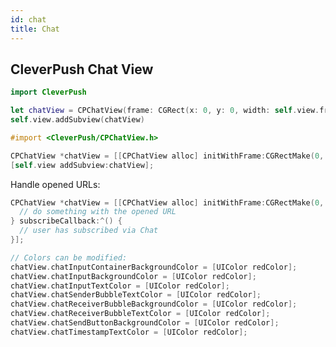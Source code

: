 ```yaml
---
id: chat
title: Chat
---
```


## CleverPush Chat View

<!--DOCUSAURUS_CODE_TABS-->

<!--Swift-->

```swift
import CleverPush

let chatView = CPChatView(frame: CGRect(x: 0, y: 0, width: self.view.frame.size.width, height: self.view.frame.size.height))
self.view.addSubview(chatView)
```

<!--Objective-C-->

```objective-c
#import <CleverPush/CPChatView.h>

CPChatView *chatView = [[CPChatView alloc] initWithFrame:CGRectMake(0, 0, self.view.frame.size.width, self.view.frame.size.height)];
[self.view addSubview:chatView];
```

<!--END_DOCUSAURUS_CODE_TABS-->


Handle opened URLs:

<!--DOCUSAURUS_CODE_TABS-->

<!--Objective-C-->

```objective-c
CPChatView *chatView = [[CPChatView alloc] initWithFrame:CGRectMake(0, 0, self.view.frame.size.width, self.view.frame.size.height) urlOpenedCallback:^(NSURL *url) {
  // do something with the opened URL
} subscribeCallback:^() {
  // user has subscribed via Chat
}];

// Colors can be modified:
chatView.chatInputContainerBackgroundColor = [UIColor redColor];
chatView.chatInputBackgroundColor = [UIColor redColor];
chatView.chatInputTextColor = [UIColor redColor];
chatView.chatSenderBubbleTextColor = [UIColor redColor];
chatView.chatReceiverBubbleBackgroundColor = [UIColor redColor];
chatView.chatReceiverBubbleTextColor = [UIColor redColor];
chatView.chatSendButtonBackgroundColor = [UIColor redColor];
chatView.chatTimestampTextColor = [UIColor redColor];

```

<!--END_DOCUSAURUS_CODE_TABS-->
